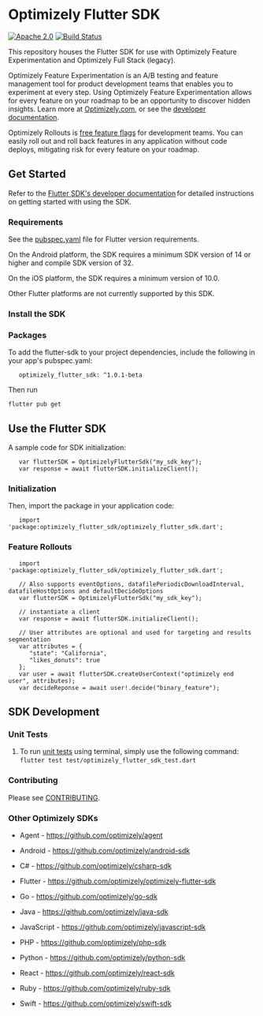 # Optimizely Flutter SDK
[![Apache 2.0](https://img.shields.io/github/license/nebula-plugins/gradle-extra-configurations-plugin.svg)](https://www.apache.org/licenses/LICENSE-2.0)
[![Build Status](https://github.com/optimizely/optimizely-flutter-sdk/actions/workflows/flutter.yml/badge.svg?branch=master)](https://github.com/optimizely/optimizely-flutter-sdk/actions)
<!-- [![Coverage Status](https://coveralls.io/repos/github/optimizely/optimizely-flutter-sdk/badge.svg?branch=master)](https://coveralls.io/github/optimizely/optimizely-flutter-sdk?branch=master) -->

This repository houses the Flutter SDK for use with Optimizely Feature Experimentation and Optimizely Full Stack (legacy).

Optimizely Feature Experimentation is an A/B testing and feature management tool for product development teams that enables you to experiment at every step. Using Optimizely Feature Experimentation allows for every feature on your roadmap to be an opportunity to discover hidden insights. Learn more at [Optimizely.com](https://www.optimizely.com/products/experiment/feature-experimentation/), or see the [developer documentation](https://docs.developers.optimizely.com/experimentation/v4.0.0-full-stack/docs/welcome).

Optimizely Rollouts is [free feature flags](https://www.optimizely.com/free-feature-flagging/) for development teams. You can easily roll out and roll back features in any application without code deploys, mitigating risk for every feature on your roadmap.

## Get Started

Refer to the [Flutter SDK's developer documentation](https://docs.developers.optimizely.com/experimentation/v4.0.0-full-stack/docs/flutter-sdk) for detailed instructions on getting started with using the SDK.

### Requirements

See the [pubspec.yaml](https://github.com/optimizely/optimizely-flutter-sdk/blob/master/pubspec.yaml) file for Flutter version requirements.

On the Android platform, the SDK requires a minimum SDK version of 14 or higher and compile SDK version of 32.

On the iOS platform, the SDK requires a minimum version of 10.0.

Other Flutter platforms are not currently supported by this SDK.

### Install the SDK

### Packages

To add the flutter-sdk to your project dependencies, include the following in your app's pubspec.yaml:

```
   optimizely_flutter_sdk: ^1.0.1-beta
```

Then run 

```
flutter pub get
```

## Use the Flutter SDK

A sample code for SDK initialization:

```
   var flutterSDK = OptimizelyFlutterSdk("my_sdk_key");
   var response = await flutterSDK.initializeClient();
```

### Initialization

Then, import the package in your application code:

```
   import 'package:optimizely_flutter_sdk/optimizely_flutter_sdk.dart';
```

### Feature Rollouts
```
   import 'package:optimizely_flutter_sdk/optimizely_flutter_sdk.dart';

   // Also supports eventOptions, datafilePeriodicDownloadInterval, datafileHostOptions and defaultDecideOptions
   var flutterSDK = OptimizelyFlutterSdk("my_sdk_key");

   // instantiate a client
   var response = await flutterSDK.initializeClient();

   // User attributes are optional and used for targeting and results segmentation
   var attributes = {
      "state": "California",
      "likes_donuts": true
   };
   var user = await flutterSDK.createUserContext("optimizely end user", attributes);
   var decideReponse = await user!.decide("binary_feature");
```

## SDK Development

### Unit Tests

1. To run [unit tests](https://docs.flutter.dev/cookbook/testing/unit/introduction) using terminal, simply use the following command:
`flutter test test/optimizely_flutter_sdk_test.dart`

### Contributing

Please see [CONTRIBUTING](CONTRIBUTING.md).


### Other Optimizely SDKs

- Agent - https://github.com/optimizely/agent

- Android - https://github.com/optimizely/android-sdk

- C# - https://github.com/optimizely/csharp-sdk

- Flutter - https://github.com/optimizely/optimizely-flutter-sdk

- Go - https://github.com/optimizely/go-sdk

- Java - https://github.com/optimizely/java-sdk

- JavaScript - https://github.com/optimizely/javascript-sdk

- PHP - https://github.com/optimizely/php-sdk

- Python - https://github.com/optimizely/python-sdk

- React - https://github.com/optimizely/react-sdk

- Ruby - https://github.com/optimizely/ruby-sdk

- Swift - https://github.com/optimizely/swift-sdk
